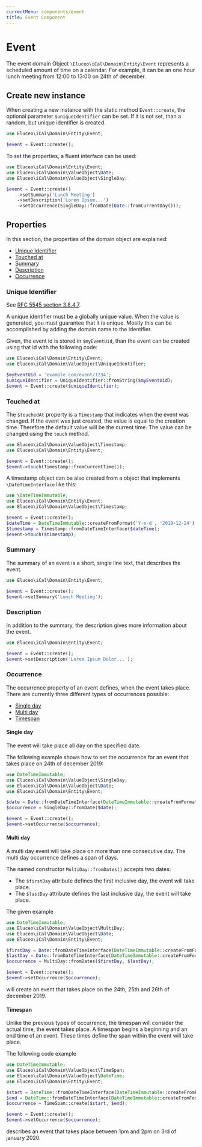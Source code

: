 ```yaml
---
currentMenu: components/event
title: Event Component
---
```


# Event

The event domain Object `\Eluceo\iCal\Domain\Entity\Event` represents a scheduled amount of time on a calendar.
For example, it can be an one hour lunch meeting from 12:00 to 13:00 on 24th of december.

## Create new instance

When creating a new instance with the static method `Event::create`, the optional parameter `$uniqueIdentifier` can be set.
If it is not set, than a random, but unique identifier is created.

```php
use Eluceo\iCal\Domain\Entity\Event;

$event = Event::create();
```

To set the properties, a fluent interface can be used:

```php
use Eluceo\iCal\Domain\Entity\Event;
use Eluceo\iCal\Domain\ValueObject\Date;
use Eluceo\iCal\Domain\ValueObject\SingleDay;

$event = Event::create()
    ->setSummary('Lunch Meeting')
    ->setDescription('Lorem Ipsum...')
    ->setOccurrence(SingleDay::fromDate(Date::fromCurrentDay()));
```

## Properties

In this section, the properties of the domain object are explained:

* [Unique Identifier](#unique-identifier)
* [Touched at](#touched-at)
* [Summary](#summary)
* [Description](#description)
* [Occurrence](#occurrence)

### Unique Identifier

See [RFC 5545 section 3.8.4.7](https://tools.ietf.org/html/rfc5545#section-3.8.4.7).

A unique identifier must be a globally unique value.
When the value is generated, you must guarantee that it is unique.
Mostly this can be accomplished by adding the domain name to the identifier.

Given, the event id is stored in `$myEventUid`, than the event can be created using that id with the following code:

```php
use Eluceo\iCal\Domain\Entity\Event;
use Eluceo\iCal\Domain\ValueObject\UniqueIdentifier;

$myEventUid = 'example.com/event/1234';
$uniqueIdentifier = UniqueIdentifier::fromString($myEventUid);
$event = Event::create($uniqueIdentifier);
```

### Touched at

The `$touchedAt` property is a `Timestamp` that indicates when the event was changed.
If the event was just created, the value is equal to the creation time.
Therefore the default value will be the current time.
The value can be changed using the `touch` method.

```php
use Eluceo\iCal\Domain\ValueObject\Timestamp;
use Eluceo\iCal\Domain\Entity\Event;

$event = Event::create();
$event->touch(Timestamp::fromCurrentTime());
```

A timestamp object can be also created from a object that implements `\DateTimeInterface` like this:

```php
use \DateTimeImmutable;
use Eluceo\iCal\Domain\Entity\Event;
use Eluceo\iCal\Domain\ValueObject\Timestamp;

$event = Event::create();
$dateTime = DateTimeImmutable::createFromFormat('Y-m-d', '2019-12-24');
$timestamp = Timestamp::fromDateTimeInterface($dateTime);
$event->touch($timestamp);
```

### Summary

The summary of an event is a short, single line text, that describes the event.

```php
use Eluceo\iCal\Domain\Entity\Event;

$event = Event::create();
$event->setSummary('Lunch Meeting');
```

### Description

In addition to the summary, the description gives more information about the event.

```php
use Eluceo\iCal\Domain\Entity\Event;

$event = Event::create();
$event->setDescription('Lorem Ipsum Dolor...');
```

### Occurrence

The occurrence property of an event defines, when the event takes place.
There are currently three different types of occurrences possible:

* [Single day](#single-day)
* [Multi day](#multi-day)
* [Timespan](#timespan)

#### Single day

The event will take place all day on the specified date.

The following example shows how to set the occurrence for an event that takes place on 24th of december 2019:

```php
use DateTimeImmutable;
use Eluceo\iCal\Domain\ValueObject\SingleDay;
use Eluceo\iCal\Domain\ValueObject\Date;
use Eluceo\iCal\Domain\Entity\Event;

$date = Date::fromDateTimeInterface(DateTimeImmutable::createFromFormat('Y-m-d', '2019-12-24'));
$occurrence = SingleDay::fromDate($date);

$event = Event::create();
$event->setOccurrence($occurrence);
```

#### Multi day

A multi day event will take place on more than one consecutive day.
The multi day occurrence defines a span of days.

The named constructor `MultiDay::fromDates()` accepts two dates:

* The `$firstDay` attribute defines the first inclusive day, the event will take place.
* The `$lastDay` attribute defines the last inclusive day, the event will take place.

The given example

```php
use DateTimeImmutable;
use Eluceo\iCal\Domain\ValueObject\MultiDay;
use Eluceo\iCal\Domain\ValueObject\Date;
use Eluceo\iCal\Domain\Entity\Event;

$firstDay = Date::fromDateTimeInterface(DateTimeImmutable::createFromFormat('Y-m-d', '2019-12-24'));
$lastDay = Date::fromDateTimeInterface(DateTimeImmutable::createFromFormat('Y-m-d', '2019-12-26'));
$occurrence = MultiDay::fromDates($firstDay, $lastDay);

$event = Event::create();
$event->setOccurrence($occurrence);
```

will create an event that takes place on the 24th, 25th and 26th of december 2019.

#### Timespan

Unlike the previous types of occurrence, the timespan will consider the actual time, the event takes place.
A timespan begins a beginning and an end time of an event.
These times define the span within the event will take place.

The following code example

```php
use DateTimeImmutable;
use Eluceo\iCal\Domain\ValueObject\TimeSpan;
use Eluceo\iCal\Domain\ValueObject\DateTime;
use Eluceo\iCal\Domain\Entity\Event;

$start = DateTime::fromDateTimeInterface(DateTimeImmutable::createFromFormat('Y-m-d H:i:s', '2020-01-03 13:00:00'));
$end = DateTime::fromDateTimeInterface(DateTimeImmutable::createFromFormat('Y-m-d H:i:s', '2020-01-03 14:00:00')); 
$occurrence = TimeSpan::create($start, $end);

$event = Event::create();
$event->setOccurrence($occurrence);
```

describes an event that takes place between 1pm and 2pm on 3rd of january 2020.
